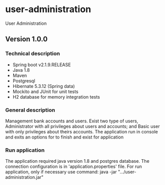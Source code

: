 # user-administration
User Administration

## Version 1.0.0
### Technical description
-	Spring boot v2.1.9.RELEASE
-	Java 1.8
-	Maven
-   Postgresql
-	Hibernate 5.3.12 (Spring data) 
-	Mockito and JUnit for unit tests
-   H2 database for memory integration tests

### General description
Management bank accounts and users.
Exist two type of users, Administrator with all privileges about users and accounts; and Basic user with only privileges about theirs accounts.
The application run in console and exits an options for to finish and exist for application


### Run application
The application required java version 1.8 and postgres database.
The connection configuration is in 'application.properties' file.
For run application, only if necessary use command: java -jar ".../user-administration.jar"